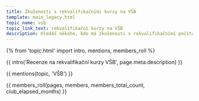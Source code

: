 ```yaml
---
title: Zkušenosti s rekvalifikačními kurzy na VŠB
template: main_legacy.html
topic_name: vsb
topic_link_text: rekvalifikační kurzy na VŠB
description: Hledáš někoho, kdo má zkušenosti s rekvalifikačními počítačovými kurzy na VŠB-TU? Má smysl se na ně hlásit?
---
```

{% from 'topic.html' import intro, mentions, members_roll %}

{{ intro('Recenze na rekvalifikační kurzy VŠB', page.meta.description) }}

{{ mentions(topic, 'VŠB') }}

{{ members_roll(pages, members, members_total_count, club_elapsed_months) }}
